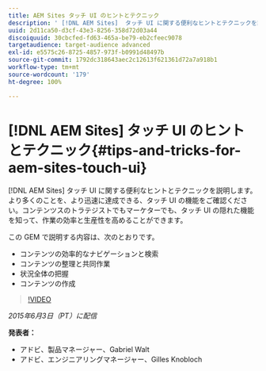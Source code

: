 ```yaml
---
title: AEM Sites タッチ UI のヒントとテクニック
description: ' [!DNL AEM Sites]  タッチ UI に関する便利なヒントとテクニックを説明します。より多くのことを、より迅速に達成できる、タッチ UI の機能をご確認ください。コンテンツスのトラテジストでもマーケターでも、タッチ UI の隠れた機能を知って、作業の効率と生産性を高めることができます。'
uuid: 2d11ca50-d3cf-43e3-8256-358d72d03a44
discoiquuid: 30cbcfed-fd63-465a-be79-eb2cfeec9078
targetaudience: target-audience advanced
exl-id: e5575c26-8725-4857-973f-b0991d48497b
source-git-commit: 1792dc318643aec2c12613f621361d72a7a918b1
workflow-type: tm+mt
source-wordcount: '179'
ht-degree: 100%

---
```


# [!DNL AEM Sites] タッチ UI のヒントとテクニック{#tips-and-tricks-for-aem-sites-touch-ui}

[!DNL AEM Sites] タッチ UI に関する便利なヒントとテクニックを説明します。より多くのことを、より迅速に達成できる、タッチ UI の機能をご確認ください。コンテンツスのトラテジストでもマーケターでも、タッチ UI の隠れた機能を知って、作業の効率と生産性を高めることができます。

この GEM で説明する内容は、次のとおりです。

* コンテンツの効率的なナビゲーションと検索
* コンテンツの整理と共同作業
* 状況全体の把握
* コンテンツの作成

>[!VIDEO](https://video.tv.adobe.com/v/19377/?quality=9)

*2015年6月3日（PT）に配信*

**発表者：**

* アドビ、製品マネージャー、Gabriel Walt
* アドビ、エンジニアリングマネージャー、Gilles Knobloch

<!--
[Get back to the Overview](https://helpx.adobe.com/experience-manager/kt/eseminars/gems/aem-index.html)
-->
